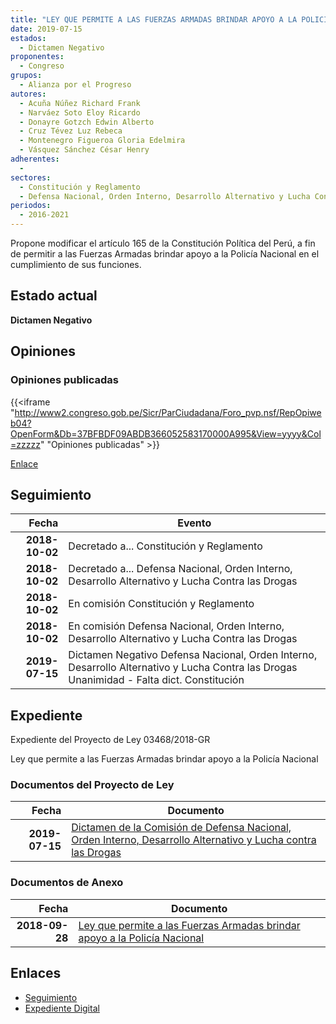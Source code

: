 ```yaml
---
title: "LEY QUE PERMITE A LAS FUERZAS ARMADAS BRINDAR APOYO A LA POLICÍA NACIONAL"
date: 2019-07-15
estados: 
  - Dictamen Negativo
proponentes: 
  - Congreso
grupos: 
  - Alianza por el Progreso
autores: 
  - Acuña Núñez Richard Frank
  - Narváez Soto Eloy Ricardo
  - Donayre Gotzch Edwin Alberto
  - Cruz Tévez Luz Rebeca
  - Montenegro Figueroa Gloria Edelmira
  - Vásquez Sánchez César Henry
adherentes: 
  - 
sectores: 
  - Constitución y Reglamento
  - Defensa Nacional, Orden Interno, Desarrollo Alternativo y Lucha Contra las Drogas
periodos: 
  - 2016-2021
---
```


Propone modificar el artículo 165 de la Constitución Política del Perú, a fin de permitir a las Fuerzas Armadas brindar apoyo a la Policía Nacional en el cumplimiento de sus funciones.


## Estado actual

**Dictamen Negativo**

## Opiniones

### Opiniones publicadas

{{<iframe "http://www2.congreso.gob.pe/Sicr/ParCiudadana/Foro_pvp.nsf/RepOpiweb04?OpenForm&Db=37BFBDF09ABDB366052583170000A995&View=yyyy&Col=zzzzz" "Opiniones publicadas" >}}

[Enlace](http://www2.congreso.gob.pe/Sicr/ParCiudadana/Foro_pvp.nsf/RepOpiweb04?OpenForm&Db=37BFBDF09ABDB366052583170000A995&View=yyyy&Col=zzzzz)

## Seguimiento

| Fecha | Evento |
|------:|--------|
| **2018-10-02** | Decretado a... Constitución y Reglamento|
| **2018-10-02** | Decretado a... Defensa Nacional, Orden Interno, Desarrollo Alternativo y Lucha Contra las Drogas|
| **2018-10-02** | En comisión Constitución y Reglamento|
| **2018-10-02** | En comisión Defensa Nacional, Orden Interno, Desarrollo Alternativo y Lucha Contra las Drogas|
| **2019-07-15** | Dictamen Negativo Defensa Nacional, Orden Interno, Desarrollo Alternativo y Lucha Contra las Drogas Unanimidad - Falta dict. Constitución|


## Expediente

Expediente del Proyecto de Ley 03468/2018-GR

Ley que permite a las Fuerzas Armadas brindar apoyo a la Policía Nacional


### Documentos del Proyecto de Ley

| Fecha | Documento |
|------:|--------|
| **2019-07-15** | [Dictamen de la Comisión de Defensa Nacional, Orden Interno, Desarrollo Alternativo y Lucha contra las Drogas](http://www.leyes.congreso.gob.pe/Documentos/2016_2021/Dictamenes/Proyectos_de_Ley/03468DC07MAY20190715.pdf) |

### Documentos de Anexo

| Fecha | Documento |
|------:|--------|
| **2018-09-28** | [Ley que permite a las Fuerzas Armadas brindar apoyo a la Policía Nacional](http://www.leyes.congreso.gob.pe/Documentos/2016_2021/Proyectos_de_Ley_y_de_Resoluciones_Legislativas/PL0346820180928.PDF) |

## Enlaces 

- [Seguimiento](http://www2.congreso.gob.pe/Sicr/TraDocEstProc/CLProLey2016.nsf/f7fff46988ca05b1052578e100829cc7/134d35886a3e9f77052583160079ed2d?OpenDocument)
- [Expediente Digital](http://www2.congreso.gob.pe/Sicr/TraDocEstProc/CLProLey2016.nsf/f7fff46988ca05b1052578e100829cc7/134d35886a3e9f77052583160079ed2d?OpenDocument&Click=05257FB7005EB655.eb71d0cf91d8294e05256cdf006b5706/$Body/0.1C6C)
